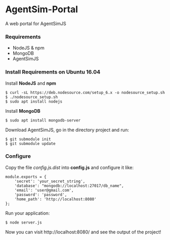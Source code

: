 # AgentSim-Portal
A web portal for AgentSimJS


### Requirements

- NodeJS & npm
- MongoDB
- AgentSimJS

### Install Requirements on Ubuntu 16.04

Install **NodeJS** and **npm**
```
$ curl -sL https://deb.nodesource.com/setup_6.x -o nodesource_setup.sh
$ ./nodesource_setup.sh
$ sudo apt install nodejs
```
Install **MongoDB**
```
$ sudo apt install mongodb-server
```

Download AgentSimJS, go in the directory project and run:
```
$ git submodule init
$ git submodule update
```

### Configure

Copy the file *config.js.dist* into **config.js** and configure it like:
```
module.exports = {
    'secret': 'your_secret_string',
    'database': "mongodb://localhost:27017/db_name",
    'email': 'user@gmail.com',
    'password': 'password',
    'home_path': 'http://localhost:8080'
};
```

Run your application:
```
$ node server.js
```

Now you can visit http://localhost:8080/ and see the output of the project!
